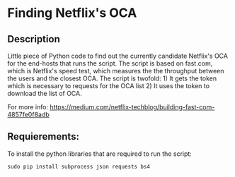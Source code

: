 # Finding Netflix's OCA
## Description
Little piece of Python code to find out the currently candidate Netflix's OCA for the end-hosts that runs the script.
The script is based on fast.com, which is Netflix's speed test, which measures the the throughput between the users and the closest OCA.
The script is twofold: 
	1) It gets the token which is necessary to requests for the OCA list 
	2) It uses the token to download the list of OCA.

For more info: https://medium.com/netflix-techblog/building-fast-com-4857fe0f8adb

## Requierements:
To install the python libraries that are required to run the script:
```
sudo pip install subprocess json requests bs4
```
